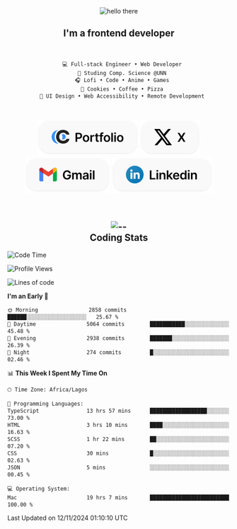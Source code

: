 <div align="center">
  
  <img src="https://readme-typing-svg.demolab.com?font=Fira+Code&weight=600&size=24&duration=4000&pause=300&color=3291FF&center=true&vCenter=true&random=false&width=300&height=24&lines=Hey+There;Hola;Namaste;Aloha;Bonjour;Konnichiwa" alt="hello there" height="36" width="300" />
  <h2>I'm a frontend developer</h2>
  
</div>

<br/>

<div align="center">
  
  ```
    💻 Full-stack Engineer • Web Developer
    💼 Studing Comp. Science @UNN
    🎧 Lofi • Code • Anime • Games
    🍪 Cookies • Coffee • Pizza
    📖 UI Design • Web Accessibility • Remote Development
  ```

</div>

<br/>

<div align="center">

  [![portfolio](./assets/badge-portfolio.svg)](https://okoyecharles.com)
  [![X](./assets/badge-x.svg)](https://x.com/okoyecharlesk)
  [![mail](./assets/badge-mail.svg)](mailto:okoyecharles509@gmail.com)
  [![linkedin](./assets/badge-linkedin.svg)](https://linkedin.com/in/okoyecharles)
  
</div>

<br/>



<div align="center">

  <h2>
    <img src="https://media.giphy.com/media/UVG0BN8TOMKkPOJS6e/giphy.gif?cid=790b7611dhvp8dydhh4r22mjr73owy4d5zzlo7s5zyk60w8s&ep=v1_stickers_search&rid=giphy.gif&ct=s" alt="--" height="50" width="50" />
    <br/>
    Coding Stats
  </h2>
  
</div>

<!--START_SECTION:waka-->
![Code Time](http://img.shields.io/badge/Code%20Time-410%20hrs%209%20mins-blue)

![Profile Views](http://img.shields.io/badge/Profile%20Views-8-blue)

![Lines of code](https://img.shields.io/badge/From%20Hello%20World%20I%27ve%20Written-8.5%20million%20lines%20of%20code-blue)

**I'm an Early 🐤** 

```text
🌞 Morning                2858 commits        ██████░░░░░░░░░░░░░░░░░░░   25.67 % 
🌆 Daytime                5064 commits        ███████████░░░░░░░░░░░░░░   45.48 % 
🌃 Evening                2938 commits        ███████░░░░░░░░░░░░░░░░░░   26.39 % 
🌙 Night                  274 commits         █░░░░░░░░░░░░░░░░░░░░░░░░   02.46 % 
```


📊 **This Week I Spent My Time On** 

```text
🕑︎ Time Zone: Africa/Lagos

💬 Programming Languages: 
TypeScript               13 hrs 57 mins      ██████████████████░░░░░░░   73.00 % 
HTML                     3 hrs 10 mins       ████░░░░░░░░░░░░░░░░░░░░░   16.63 % 
SCSS                     1 hr 22 mins        ██░░░░░░░░░░░░░░░░░░░░░░░   07.20 % 
CSS                      30 mins             █░░░░░░░░░░░░░░░░░░░░░░░░   02.63 % 
JSON                     5 mins              ░░░░░░░░░░░░░░░░░░░░░░░░░   00.45 % 

💻 Operating System: 
Mac                      19 hrs 7 mins       █████████████████████████   100.00 % 
```


 Last Updated on 12/11/2024 01:10:10 UTC
<!--END_SECTION:waka-->
